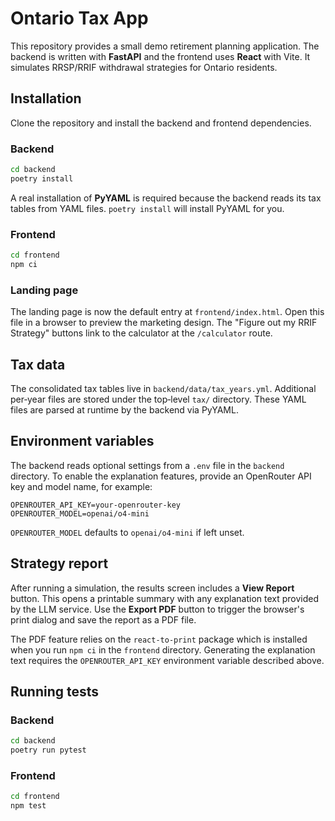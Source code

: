 # Ontario Tax App

This repository provides a small demo retirement planning application.  The
backend is written with **FastAPI** and the frontend uses **React** with Vite.
It simulates RRSP/RRIF withdrawal strategies for Ontario residents.

## Installation

Clone the repository and install the backend and frontend dependencies.

### Backend

```bash
cd backend
poetry install
```

A real installation of **PyYAML** is required because the backend reads its tax
tables from YAML files.  `poetry install` will install PyYAML for you.

### Frontend

```bash
cd frontend
npm ci
```

### Landing page

The landing page is now the default entry at `frontend/index.html`.  Open this
file in a browser to preview the marketing design.  The "Figure out my RRIF
Strategy" buttons link to the calculator at the `/calculator` route.

## Tax data

The consolidated tax tables live in `backend/data/tax_years.yml`.  Additional
per‑year files are stored under the top‑level `tax/` directory.  These YAML files
are parsed at runtime by the backend via PyYAML.

## Environment variables

The backend reads optional settings from a `.env` file in the `backend` directory. To enable the explanation features, provide an OpenRouter API key and model name, for example:

```
OPENROUTER_API_KEY=your-openrouter-key
OPENROUTER_MODEL=openai/o4-mini
```

`OPENROUTER_MODEL` defaults to `openai/o4-mini` if left unset.

## Strategy report

After running a simulation, the results screen includes a **View Report**
button.  This opens a printable summary with any explanation text provided by
the LLM service.  Use the **Export PDF** button to trigger the browser's print
dialog and save the report as a PDF file.

The PDF feature relies on the `react-to-print` package which is installed when
you run `npm ci` in the `frontend` directory.  Generating the explanation text
requires the `OPENROUTER_API_KEY` environment variable described above.

## Running tests

### Backend

```bash
cd backend
poetry run pytest
```

### Frontend

```bash
cd frontend
npm test
```
